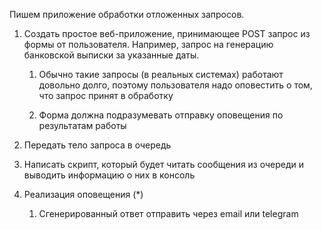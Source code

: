 Пишем приложение обработки отложенных запросов.

1. Создать простое веб-приложение, принимающее POST запрос из формы от пользователя. Например, запрос на генерацию банковской выписки за указанные даты.

    1. Обычно такие запросы (в реальных системах) работают довольно долго, поэтому пользователя надо оповестить о том, что запрос принят в обработку

    2. Форма должна подразумевать отправку оповещения по результатам работы

2. Передать тело запроса в очередь

3. Написать скрипт, который будет читать сообщения из очереди и выводить информацию о них в консоль

4. Реализация оповещения (*)

    1. Сгенерированный ответ отправить через email или telegram
